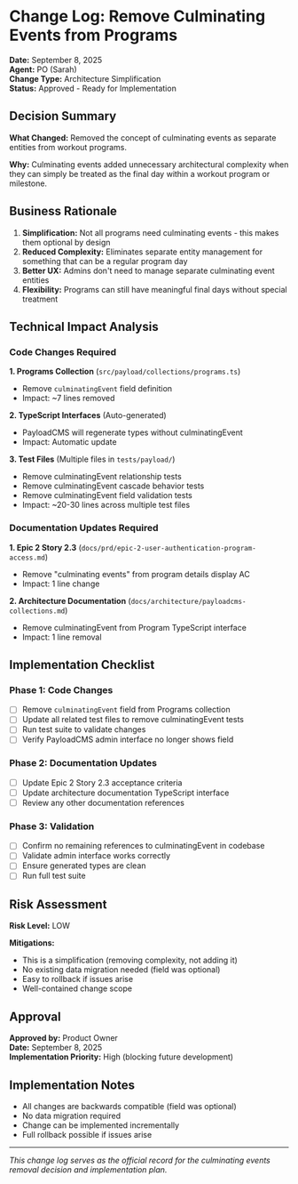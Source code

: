 # Change Log: Remove Culminating Events from Programs

**Date:** September 8, 2025  
**Agent:** PO (Sarah)  
**Change Type:** Architecture Simplification  
**Status:** Approved - Ready for Implementation

## Decision Summary

**What Changed:** Removed the concept of culminating events as separate entities from workout programs.

**Why:** Culminating events added unnecessary architectural complexity when they can simply be treated as the final day within a workout program or milestone.

## Business Rationale

1. **Simplification:** Not all programs need culminating events - this makes them optional by design
2. **Reduced Complexity:** Eliminates separate entity management for something that can be a regular program day
3. **Better UX:** Admins don't need to manage separate culminating event entities
4. **Flexibility:** Programs can still have meaningful final days without special treatment

## Technical Impact Analysis

### Code Changes Required

**1. Programs Collection** (`src/payload/collections/programs.ts`)
- Remove `culminatingEvent` field definition
- Impact: ~7 lines removed

**2. TypeScript Interfaces** (Auto-generated)  
- PayloadCMS will regenerate types without culminatingEvent
- Impact: Automatic update

**3. Test Files** (Multiple files in `tests/payload/`)
- Remove culminatingEvent relationship tests
- Remove culminatingEvent cascade behavior tests  
- Remove culminatingEvent field validation tests
- Impact: ~20-30 lines across multiple test files

### Documentation Updates Required

**1. Epic 2 Story 2.3** (`docs/prd/epic-2-user-authentication-program-access.md`)
- Remove "culminating events" from program details display AC
- Impact: 1 line change

**2. Architecture Documentation** (`docs/architecture/payloadcms-collections.md`)
- Remove culminatingEvent from Program TypeScript interface
- Impact: 1 line removal

## Implementation Checklist

### Phase 1: Code Changes
- [ ] Remove `culminatingEvent` field from Programs collection
- [ ] Update all related test files to remove culminatingEvent tests
- [ ] Run test suite to validate changes
- [ ] Verify PayloadCMS admin interface no longer shows field

### Phase 2: Documentation Updates  
- [ ] Update Epic 2 Story 2.3 acceptance criteria
- [ ] Update architecture documentation TypeScript interface
- [ ] Review any other documentation references

### Phase 3: Validation
- [ ] Confirm no remaining references to culminatingEvent in codebase
- [ ] Validate admin interface works correctly
- [ ] Ensure generated types are clean
- [ ] Run full test suite

## Risk Assessment

**Risk Level:** LOW

**Mitigations:**
- This is a simplification (removing complexity, not adding it)
- No existing data migration needed (field was optional)
- Easy to rollback if issues arise
- Well-contained change scope

## Approval

**Approved by:** Product Owner  
**Date:** September 8, 2025  
**Implementation Priority:** High (blocking future development)

## Implementation Notes

- All changes are backwards compatible (field was optional)
- No data migration required 
- Change can be implemented incrementally
- Full rollback possible if issues arise

---

*This change log serves as the official record for the culminating events removal decision and implementation plan.*